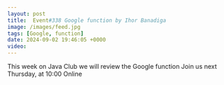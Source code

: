 ```yaml
---
layout: post
title:  Event#338 Google function by Ihor Banadiga
image: /images/feed.jpg
tags: [Google, function]
date: 2024-09-02 19:46:05 +0000
video: 
---
```


This week on Java Club we will review the Google function
Join us next Thursday, at 10:00 Online
